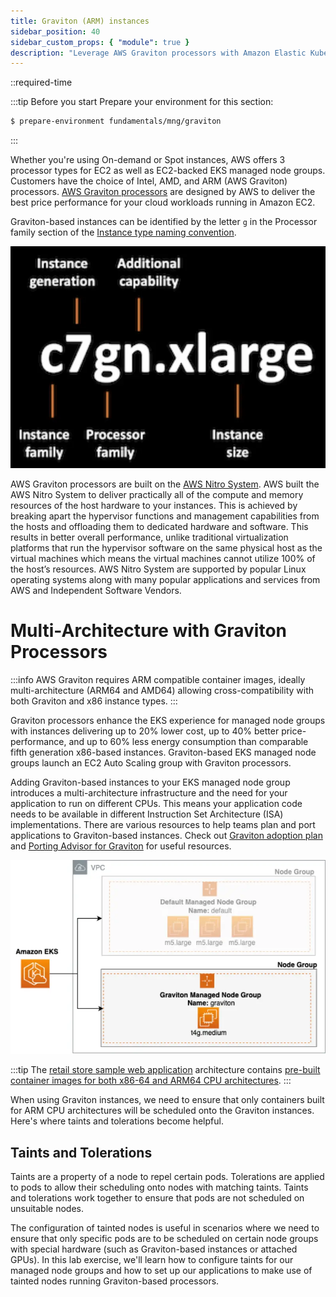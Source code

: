 ```yaml
---
title: Graviton (ARM) instances
sidebar_position: 40
sidebar_custom_props: { "module": true }
description: "Leverage AWS Graviton processors with Amazon Elastic Kubernetes Service."
---
```


::required-time

:::tip Before you start
Prepare your environment for this section:

```bash timeout=600 wait=30
$ prepare-environment fundamentals/mng/graviton
```

:::

Whether you're using On-demand or Spot instances, AWS offers 3 processor types for EC2 as well as EC2-backed EKS managed node groups. Customers have the choice of Intel, AMD, and ARM (AWS Graviton) processors. [AWS Graviton processors](https://aws.amazon.com/ec2/graviton/) are designed by AWS to deliver the best price performance for your cloud workloads running in Amazon EC2.

Graviton-based instances can be identified by the letter `g` in the Processor family section of the [Instance type naming convention](https://docs.aws.amazon.com/AWSEC2/latest/UserGuide/instance-types.html#instance-type-names).

![Instance type naming convention](assets/instance-type-name.webp)

AWS Graviton processors are built on the [AWS Nitro System](https://aws.amazon.com/ec2/nitro/?p=pm&pd=graviton&z=3). AWS built the AWS Nitro System to deliver practically all of the compute and memory resources of the host hardware to your instances. This is achieved by breaking apart the hypervisor functions and management capabilities from the hosts and offloading them to dedicated hardware and software. This results in better overall performance, unlike traditional virtualization platforms that run the hypervisor software on the same physical host as the virtual machines which means the virtual machines cannot utilize 100% of the host’s resources. AWS Nitro System are supported by popular Linux operating systems along with many popular applications and services from AWS and Independent Software Vendors.

# Multi-Architecture with Graviton Processors

:::info
AWS Graviton requires ARM compatible container images, ideally multi-architecture (ARM64 and AMD64) allowing cross-compatibility with both Graviton and x86 instance types.
:::

Graviton processors enhance the EKS experience for managed node groups with instances delivering up to 20% lower cost, up to 40% better price-performance, and up to 60% less energy consumption than comparable fifth generation x86-based instances. Graviton-based EKS managed node groups launch an EC2 Auto Scaling group with Graviton processors.

Adding Graviton-based instances to your EKS managed node group introduces a multi-architecture infrastructure and the need for your application to run on different CPUs. This means your application code needs to be available in different Instruction Set Architecture (ISA) implementations. There are various resources to help teams plan and port applications to Graviton-based instances. Check out [Graviton adoption plan](https://pages.awscloud.com/rs/112-TZM-766/images/Graviton%20Challenge%20Plan.pdf) and [Porting Advisor for Graviton](https://github.com/aws/porting-advisor-for-graviton) for useful resources.

![EKS Managed Node Group with Graviton Processor](assets/eks-graviton.webp)

:::tip
The [retail store sample web application](https://github.com/aws-containers/retail-store-sample-app/tree/main#application-architecture) architecture contains [pre-built container images for both x86-64 and ARM64 CPU architectures](https://gallery.ecr.aws/aws-containers/retail-store-sample-ui).
:::

When using Graviton instances, we need to ensure that only containers built for ARM CPU architectures will be scheduled onto the Graviton instances. Here's where taints and tolerations become helpful.

## Taints and Tolerations

Taints are a property of a node to repel certain pods. Tolerations are applied to pods to allow their scheduling onto nodes with matching taints. Taints and tolerations work together to ensure that pods are not scheduled on unsuitable nodes.

The configuration of tainted nodes is useful in scenarios where we need to ensure that only specific pods are to be scheduled on certain node groups with special hardware (such as Graviton-based instances or attached GPUs). In this lab exercise, we'll learn how to configure taints for our managed node groups and how to set up our applications to make use of tainted nodes running Graviton-based processors.
